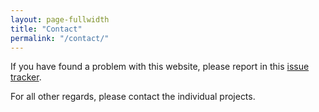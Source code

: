 ```yaml
---
layout: page-fullwidth
title: "Contact"
permalink: "/contact/"
---
```


If you have found a problem with this website, please report in this [issue tracker](https://github.com/dkpro/dkpro.github.io/issues).

For all other regards, please contact the individual projects.
